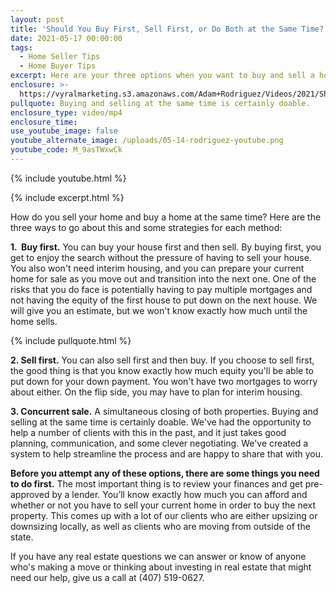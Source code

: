 ```yaml
---
layout: post
title: 'Should You Buy First, Sell First, or Do Both at the Same Time?'
date: 2021-05-17 00:00:00
tags:
  - Home Seller Tips
  - Home Buyer Tips
excerpt: Here are your three options when you want to buy and sell a home.
enclosure: >-
  https://vyralmarketing.s3.amazonaws.com/Adam+Rodriguez/Videos/2021/Should+You+Buy+First%2C+Sell+First%2C+or+Do+Both+at+the+Same+Time_.mp4
pullquote: Buying and selling at the same time is certainly doable.
enclosure_type: video/mp4
enclosure_time:
use_youtube_image: false
youtube_alternate_image: /uploads/05-14-rodriguez-youtube.png
youtube_code: M_9asTWxwCk
---
```

{% include youtube.html %}

{% include excerpt.html %}

How do you sell your home and buy a home at the same time? Here are the three ways to go about this and some strategies for each method:

**1\. &nbsp;Buy first.** You can buy your house first and then sell. By buying first, you get to enjoy the search without the pressure of having to sell your house. You also won't need interim housing, and you can prepare your current home for sale as you move out and transition into the next one. One of the risks that you do face is potentially having to pay multiple mortgages and not having the equity of the first house to put down on the next house. We will give you an estimate, but we won't know exactly how much until the home sells.

{% include pullquote.html %}

**2\. Sell first.** You can also sell first and then buy. If you choose to sell first, the good thing is that you know exactly how much equity you'll be able to put down for your down payment. You won't have two mortgages to worry about either. On the flip side, you may have to plan for interim housing.

**3\. Concurrent sale.** A simultaneous closing of both properties. Buying and selling at the same time is certainly doable. We've had the opportunity to help a number of clients with this in the past, and it just takes good planning, communication, and some clever negotiating. We've created a system to help streamline the process and are happy to share that with you.&nbsp;

**Before you attempt any of these options, there are some things you need to do first.** The most important thing is to review your finances and get pre-approved by a lender. You’ll know exactly how much you can afford and whether or not you have to sell your current home in order to buy the next property. This comes up with a lot of our clients who are either upsizing or downsizing locally, as well as clients who are moving from outside of the state.

If you have any real estate questions we can answer or know of anyone who's making a move or thinking about investing in real estate that might need our help, give us a call at (407) 519-0627.
